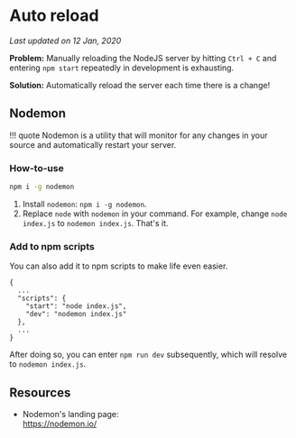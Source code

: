 # Auto reload

*Last updated on 12 Jan, 2020*

**Problem:** Manually reloading the NodeJS server by hitting `Ctrl + C` and entering `npm start` repeatedly in development is exhausting.

**Solution:** Automatically reload the server each time there is a change!

## Nodemon

!!! quote
    Nodemon is a utility that will monitor for any changes in your source and automatically restart your server.

### How-to-use

``` bash
npm i -g nodemon
```

1. Install `nodemon`: `npm i -g nodemon`.
2. Replace `node` with `nodemon` in your command. For example, change `node index.js` to `nodemon index.js`. That's it.

### Add to npm scripts
You can also add it to npm scripts to make life even easier.

``` jso
{
  ...
  "scripts": {
    "start": "node index.js",
    "dev": "nodemon index.js"
  },
  ...
}
```

After doing so, you can enter `npm run dev` subsequently, which will resolve to `nodemon index.js`.

## Resources

- Nodemon's landing page:  
  <https://nodemon.io/>